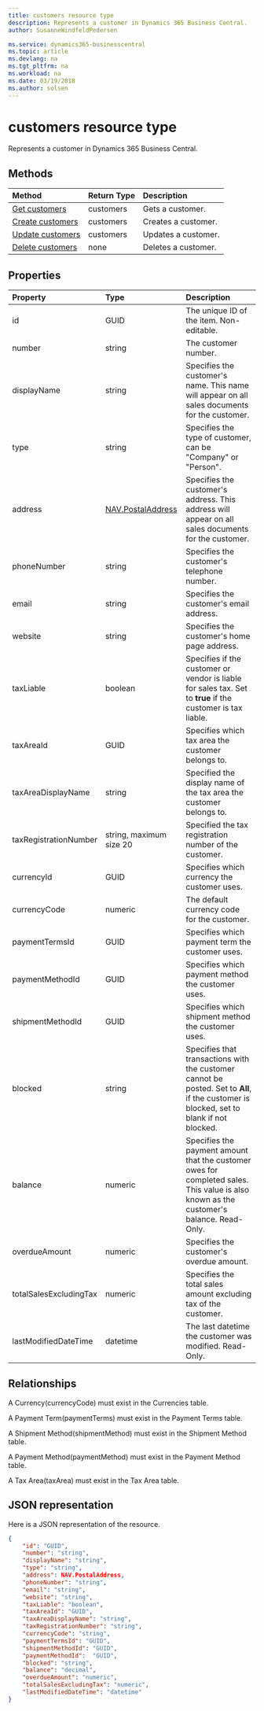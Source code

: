 ```yaml
---
title: customers resource type 
description: Represents a customer in Dynamics 365 Business Central.
author: SusanneWindfeldPedersen

ms.service: dynamics365-businesscentral
ms.topic: article
ms.devlang: na
ms.tgt_pltfrm: na
ms.workload: na
ms.date: 03/19/2018
ms.author: solsen
---
```


# customers resource type
Represents a customer in Dynamics 365 Business Central.

## Methods

| Method                                              |Return Type| Description      |
|:----------------------------------------------------|:----------|:-----------------|
|[Get customers](../api/dynamics_customer_get.md)      |customers   |Gets a customer.   |
|[Create customers](../api/dynamics_create_customer.md)|customers   |Creates a customer.|
|[Update customers](../api/dynamics_customer_update.md)|customers   |Updates a customer.|
|[Delete customers](../api/dynamics_customer_delete.md)|none        |Deletes a customer.|

## Properties
| Property	  | Type	 |Description|
|:------------|:---------|:----------|
|id           |GUID      |The unique ID of the item. Non-editable.|
|number       |string    |The customer number.|
|displayName  |string    |Specifies the customer's name. This name will appear on all sales documents for the customer.|
|type         |string    |Specifies the type of customer, can be "Company" or "Person".|
|address      |[NAV.PostalAddress](../resources/dynamics_complextypes.md)|Specifies the customer's address. This address will appear on all sales documents for the customer.|
|phoneNumber  |string    |Specifies the customer's telephone number.|
|email        |string    |Specifies the customer's email address.|
|website      |string    |Specifies the customer's home page address.|
|taxLiable    |boolean   |Specifies if the customer or vendor is liable for sales tax. Set to **true** if the customer is tax liable.|
|taxAreaId    |GUID      |Specifies which tax area the customer belongs to.|
|taxAreaDisplayName|string|Specified the display name of the tax area the customer belongs to.|
|taxRegistrationNumber|string, maximum size 20|Specified the tax registration number of the customer.|
|currencyId   |GUID      |Specifies which currency the customer uses.|
|currencyCode |numeric   |The default currency code for the customer.|
|paymentTermsId|GUID     |Specifies which payment term the customer uses.|
|paymentMethodId|GUID    |Specifies which payment method the customer uses.|
|shipmentMethodId|GUID   |Specifies which shipment method the customer uses.|
|blocked      |string    |Specifies that transactions with the customer cannot be posted. Set to **All**, if the customer is blocked, set to blank if not blocked.|
|balance      |numeric   |Specifies the payment amount that the customer owes for completed sales. This value is also known as the customer's balance. Read-Only.|
|overdueAmount|numeric   |Specifies the customer's overdue amount.|
|totalSalesExcludingTax|numeric|Specifies the total sales amount excluding tax of the customer.|
|lastModifiedDateTime|datetime|The last datetime the customer was modified. Read-Only.|  


## Relationships
A Currency(currencyCode) must exist in the Currencies table.

A Payment Term(paymentTerms) must exist in the Payment Terms table.

A Shipment Method(shipmentMethod) must exist in the Shipment Method table.

A Payment Method(paymentMethod) must exist in the Payment Method table.

A Tax Area(taxArea) must exist in the Tax Area table.

## JSON representation

Here is a JSON representation of the resource.


```json
{
    "id": "GUID",
    "number": "string",
    "displayName": "string",
    "type": "string",
    "address": NAV.PostalAddress,
    "phoneNumber": "string",
    "email": "string",
    "website": "string",
    "taxLiable": "boolean",
    "taxAreaId": "GUID",
    "taxAreaDisplayName": "string",
    "taxRegistrationNumber": "string",
    "currencyCode": "string",
    "paymentTermsId": "GUID",
    "shipmentMethodId": "GUID",
    "paymentMethodId":  "GUID",
    "blocked": "string",
    "balance": "decimal",
    "overdueAmount": "numeric",
    "totalSalesExcludingTax": "numeric",
    "lastModifiedDateTime": "datetime"
}


```


